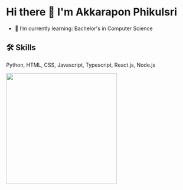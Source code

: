 
# Hi there 👋 I'm Akkarapon Phikulsri

- 🌱 I’m currently learning: Bachelor's in Computer Science



<!-- ## 🚀 About Me
I'm a freelance web developer -->

## 🛠 Skills
Python, HTML, CSS, Javascript, Typescript,
React.js, Node.js

<a href="https://github.com/404"><img src="https://github-readme-stats-eight-theta.vercel.app/api/top-langs/?username=billowdev&layout=compact&langs_count=6&theme=algolia" width="300"> 
</a>

